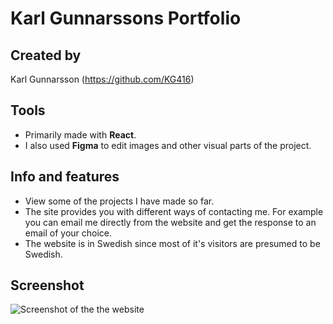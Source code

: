 # Karl Gunnarssons Portfolio

<!-- Maybe add logo here later -->

## Created by

Karl Gunnarsson (<https://github.com/KG416>)

## Tools

- Primarily made with **React**.
- I also used **Figma** to edit images and other visual parts of the project.

## Info and features

- View some of the projects I have made so far.
- The site provides you with different ways of contacting me. For example you can email me directly from the website and get the response to an email of your choice.
- The website is in Swedish since most of it's visitors are presumed to be Swedish.

## Screenshot

![Screenshot of the the website](/src/images/screenshot.png)